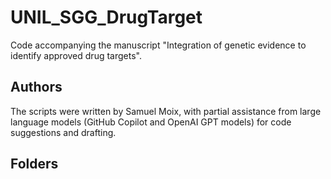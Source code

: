 # UNIL_SGG_DrugTarget
Code accompanying the manuscript "Integration of genetic evidence to identify approved drug targets".

## Authors
The scripts were written by Samuel Moix, with partial assistance from large language models (GitHub Copilot and OpenAI GPT models) for code suggestions and drafting.

## Folders
